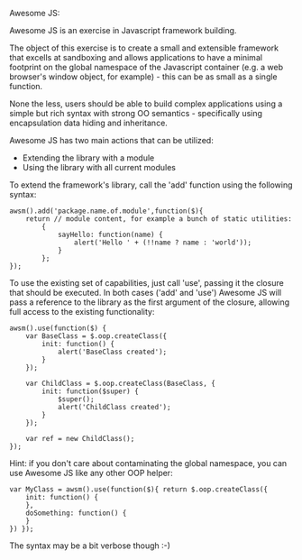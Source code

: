 Awesome JS:

Awesome JS is an exercise in Javascript framework building. 

The object of this exercise is to create a small and extensible framework that excells at sandboxing and allows
applications to have a minimal footprint on the global namespace of the Javascript container (e.g. a web 
browser's window object, for example) - this can be as small as a single function.

None the less, users should be able to build complex applications using a simple but rich syntax with strong OO 
semantics - specifically using encapsulation data hiding and inheritance.

Awesome JS has two main actions that can be utilized:
* Extending the library with a module
* Using the library with all current modules

To extend the framework's library, call the 'add' function using the following syntax:

	awsm().add('package.name.of.module',function($){
		return // module content, for example a bunch of static utilities:
			{ 
				sayHello: function(name) {
					alert('Hello ' + (!!name ? name : 'world'));
				}
			};
	});

To use the existing set of capabilities, just call 'use', passing it the closure that should be executed. In
both cases ('add' and 'use') Awesome JS will pass a reference to the library as the first argument of the closure,
allowing full access to the existing functionality:

	awsm().use(function($) {
		var BaseClass = $.oop.createClass({
			init: function() {
				alert('BaseClass created');
			}
		});
		
		var ChildClass = $.oop.createClass(BaseClass, {
			init: function($super) {
				$super();
				alert('ChildClass created');
			}
		});
		
		var ref = new ChildClass();
	});

Hint: if you don't care about contaminating the global namespace, you can use Awesome JS like any other OOP helper:

	var MyClass = awsm().use(function($){ return $.oop.createClass({
		init: function() {
		},
		doSomething: function() {
		}
	}) });

The syntax may be a bit verbose though :-)
